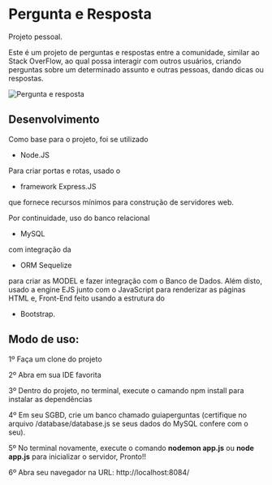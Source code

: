 # Pergunta e Resposta

Projeto pessoal.

Este é um projeto de perguntas e respostas entre a comunidade, similar ao Stack OverFlow, ao qual possa interagir com outros usuários, criando perguntas sobre um determinado assunto e outras pessoas, dando dicas ou respostas.

![Pergunta e resposta](https://github.com/ChrigorG/Pergunta-e-Resposta/assets/99369312/1699827d-da2f-46f4-b86d-d6f3ac6589cb)

## Desenvolvimento

Como base para o projeto, foi se utilizado
  - Node.JS


Para criar portas e rotas, usado o 
  - framework Express.JS
    
que fornece recursos mínimos para construção de servidores web.
  
Por continuidade, uso do banco relacional
  - MySQL
    
com integração da
  - ORM Sequelize
    
para criar as MODEL e fazer integração com o Banco de Dados.
Além disto, usado a engine EJS junto com o JavaScript para renderizar as páginas HTML e, Front-End feito usando a estrutura do

  - Bootstrap.

## Modo de uso:
1º Faça um clone do projeto

2º Abra em sua IDE favorita

3º Dentro do projeto, no terminal, execute o camando npm install para instalar as dependências

4º Em seu SGBD, crie um banco chamado guiaperguntas (certifique no arquivo /database/database.js se seus dados do MySQL confere com o seu).

5º No terminal novamente, execute o comando **nodemon app.js** ou **node app.js** para inicializar o servidor, Pronto!!

6º Abra seu navegador na URL: http://localhost:8084/
